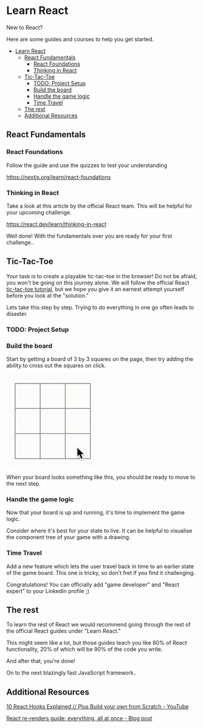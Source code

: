 # Learn React

New to React?

Here are some guides and courses to help you get started.

- [Learn React](#learn-react)
  - [React Fundamentals](#react-fundamentals)
    - [React Foundations](#react-foundations)
    - [Thinking in React](#thinking-in-react)
  - [Tic-Tac-Toe](#tic-tac-toe)
    - [TODO: Project Setup](#todo-project-setup)
    - [Build the board](#build-the-board)
    - [Handle the game logic](#handle-the-game-logic)
    - [Time Travel](#time-travel)
  - [The rest](#the-rest)
  - [Additional Resources](#additional-resources)

## React Fundamentals

### React Foundations

Follow the guide and use the quizzes to test your understanding

<https://nextjs.org/learn/react-foundations>

### Thinking in React

Take a look at this article by the official React team. This will be helpful for your upcoming challenge.

<https://react.dev/learn/thinking-in-react>

Well done!
With the fundamentals over you are ready for your first challenge..

## Tic-Tac-Toe

Your task is to create a playable tic-tac-toe in the browser!
Do not be afraid,
you won't be going on this journey alone.
We will follow the official React [tic-tac-toe tutorial](https://react.dev/learn/tutorial-tic-tac-toe),
but we hope you give it an earnest attempt yourself before you look at the "solution."

Lets take this step by step.
Trying to do everything in one go often leads to disaster.

### TODO: Project Setup

### Build the board

Start by getting a board of 3 by 3 squares on the page,
then try adding the ability to cross out the squares on click.

![Cursor clicking on empty squares in a 3 by 3 grid. When they are clicked, they get crossed out with an X](learn-react/tictac-adding-x-s.gif)

When your board looks something like this,
you should be ready to move to the next step.

### Handle the game logic

Now that your board is up and running,
it's time to implement the game logic.

Consider where it's best for your state to live.
It can be helpful to visualise the component tree of your game with a drawing.

### Time Travel

Add a new feature which lets the user travel back in time to an earlier state of the game board.
This one is tricky,
so don't fret if you find it challenging.

Congratulations!
You can officially add "game developer" and "React expert" to your LinkedIn profile ;)

## The rest

To learn the rest of React we would recommend going through the rest of the official React guides under "Learn React."

This might seem like a lot,
but those guides teach you like 80% of React functionality,
20% of which will be 90% of the code you write.

And after that, you're done!

On to the next blazingly fast JavaScript framework..

## Additional Resources

[10 React Hooks Explained // Plus Build your own from Scratch - YouTube](https://youtu.be/TNhaISOUy6Q?si=gPbHXhVdgL8X0kE1)

[React re-renders guide: everything, all at once - Blog post](https://www.developerway.com/posts/react-re-renders-guide)